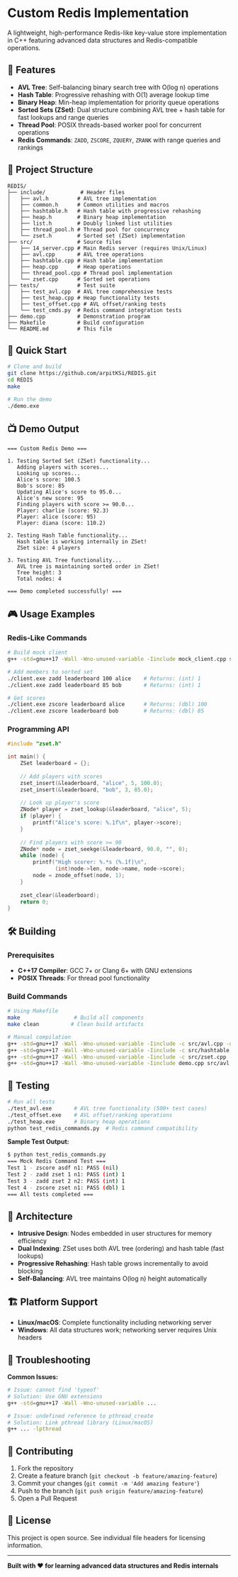 # Custom Redis Implementation

A lightweight, high-performance Redis-like key-value store implementation in C++ featuring advanced data structures and Redis-compatible operations.

## 🚀 Features

- **AVL Tree**: Self-balancing binary search tree with O(log n) operations
- **Hash Table**: Progressive rehashing with O(1) average lookup time  
- **Binary Heap**: Min-heap implementation for priority queue operations
- **Sorted Sets (ZSet)**: Dual structure combining AVL tree + hash table for fast lookups and range queries
- **Thread Pool**: POSIX threads-based worker pool for concurrent operations
- **Redis Commands**: `ZADD`, `ZSCORE`, `ZQUERY`, `ZRANK` with range queries and rankings

## 📁 Project Structure

```
REDIS/
├── include/           # Header files
│   ├── avl.h         # AVL tree implementation
│   ├── common.h      # Common utilities and macros
│   ├── hashtable.h   # Hash table with progressive rehashing
│   ├── heap.h        # Binary heap implementation
│   ├── list.h        # Doubly linked list utilities
│   ├── thread_pool.h # Thread pool for concurrency
│   └── zset.h        # Sorted set (ZSet) implementation
├── src/              # Source files
│   ├── 14_server.cpp # Main Redis server (requires Unix/Linux)
│   ├── avl.cpp       # AVL tree operations
│   ├── hashtable.cpp # Hash table implementation
│   ├── heap.cpp      # Heap operations
│   ├── thread_pool.cpp # Thread pool implementation
│   └── zset.cpp      # Sorted set operations
├── tests/            # Test suite
│   ├── test_avl.cpp  # AVL tree comprehensive tests
│   ├── test_heap.cpp # Heap functionality tests
│   ├── test_offset.cpp # AVL offset/ranking tests
│   └── test_cmds.py  # Redis command integration tests
├── demo.cpp          # Demonstration program
├── Makefile          # Build configuration
└── README.md         # This file
```

## 🚀 Quick Start

```bash
# Clone and build
git clone https://github.com/arpitKSi/REDIS.git
cd REDIS
make

# Run the demo
./demo.exe
```

## 📺 Demo Output

```
=== Custom Redis Demo ===

1. Testing Sorted Set (ZSet) functionality...
   Adding players with scores...
   Looking up scores...
   Alice's score: 100.5
   Bob's score: 85
   Updating Alice's score to 95.0...
   Alice's new score: 95
   Finding players with score >= 90.0...
   Player: charlie (score: 92.3)
   Player: alice (score: 95)
   Player: diana (score: 110.2)

2. Testing Hash Table functionality...
   Hash table is working internally in ZSet!
   ZSet size: 4 players

3. Testing AVL Tree functionality...
   AVL tree is maintaining sorted order in ZSet!
   Tree height: 3
   Total nodes: 4

=== Demo completed successfully! ===
```

## 🎮 Usage Examples

### Redis-Like Commands

```bash
# Build mock client
g++ -std=gnu++17 -Wall -Wno-unused-variable -Iinclude mock_client.cpp src/avl.o src/hashtable.o src/zset.o -o client.exe

# Add members to sorted set
./client.exe zadd leaderboard 100 alice    # Returns: (int) 1
./client.exe zadd leaderboard 85 bob       # Returns: (int) 1

# Get scores
./client.exe zscore leaderboard alice      # Returns: (dbl) 100
./client.exe zscore leaderboard bob        # Returns: (dbl) 85
```

### Programming API

```cpp
#include "zset.h"

int main() {
    ZSet leaderboard = {};
    
    // Add players with scores
    zset_insert(&leaderboard, "alice", 5, 100.0);
    zset_insert(&leaderboard, "bob", 3, 85.0);
    
    // Look up player's score
    ZNode* player = zset_lookup(&leaderboard, "alice", 5);
    if (player) {
        printf("Alice's score: %.1f\n", player->score);
    }
    
    // Find players with score >= 90
    ZNode* node = zset_seekge(&leaderboard, 90.0, "", 0);
    while (node) {
        printf("High scorer: %.*s (%.1f)\n", 
               (int)node->len, node->name, node->score);
        node = znode_offset(node, 1);
    }
    
    zset_clear(&leaderboard);
    return 0;
}
```

## 🛠️ Building

### Prerequisites
- **C++17 Compiler**: GCC 7+ or Clang 6+ with GNU extensions
- **POSIX Threads**: For thread pool functionality

### Build Commands

```bash
# Using Makefile
make                 # Build all components
make clean          # Clean build artifacts

# Manual compilation
g++ -std=gnu++17 -Wall -Wno-unused-variable -Iinclude -c src/avl.cpp -o src/avl.o
g++ -std=gnu++17 -Wall -Wno-unused-variable -Iinclude -c src/hashtable.cpp -o src/hashtable.o
g++ -std=gnu++17 -Wall -Wno-unused-variable -Iinclude -c src/zset.cpp -o src/zset.o
g++ -std=gnu++17 -Wall -Wno-unused-variable -Iinclude demo.cpp src/avl.o src/hashtable.o src/zset.o -o demo.exe
```

## 🧪 Testing

```bash
# Run all tests
./test_avl.exe       # AVL tree functionality (500+ test cases)
./test_offset.exe    # AVL offset/ranking operations  
./test_heap.exe      # Binary heap operations
python test_redis_commands.py  # Redis command compatibility
```

**Sample Test Output:**
```bash
$ python test_redis_commands.py
=== Mock Redis Command Test ===
Test 1 - zscore asdf n1: PASS (nil)
Test 2 - zadd zset 1 n1: PASS (int) 1
Test 3 - zadd zset 2 n2: PASS (int) 1
Test 4 - zscore zset n1: PASS (dbl) 1
=== All tests completed ===
```

## 🔧 Architecture

- **Intrusive Design**: Nodes embedded in user structures for memory efficiency
- **Dual Indexing**: ZSet uses both AVL tree (ordering) and hash table (fast lookups)
- **Progressive Rehashing**: Hash table grows incrementally to avoid blocking
- **Self-Balancing**: AVL tree maintains O(log n) height automatically

## 🏗️ Platform Support

- **Linux/macOS**: Complete functionality including networking server
- **Windows**: All data structures work; networking server requires Unix headers

## 🔧 Troubleshooting

**Common Issues:**
```bash
# Issue: cannot find 'typeof'  
# Solution: Use GNU extensions
g++ -std=gnu++17 -Wall -Wno-unused-variable ...

# Issue: undefined reference to pthread_create
# Solution: Link pthread library (Linux/macOS)
g++ ... -lpthread
```

## 🤝 Contributing

1. Fork the repository
2. Create a feature branch (`git checkout -b feature/amazing-feature`)
3. Commit your changes (`git commit -m 'Add amazing feature'`)
4. Push to the branch (`git push origin feature/amazing-feature`)
5. Open a Pull Request

## 📄 License

This project is open source. See individual file headers for licensing information.

---

**Built with ❤️ for learning advanced data structures and Redis internals**
